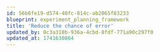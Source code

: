 ```yaml
---
id: 56b6fe19-d574-40fc-814c-ab2065f83233
blueprint: experiment_planning_framework
title: 'Reduce the chance of error'
updated_by: 0c3a318b-936a-4cbd-8fdf-771a90c297f0
updated_at: 1741630864
---
```

